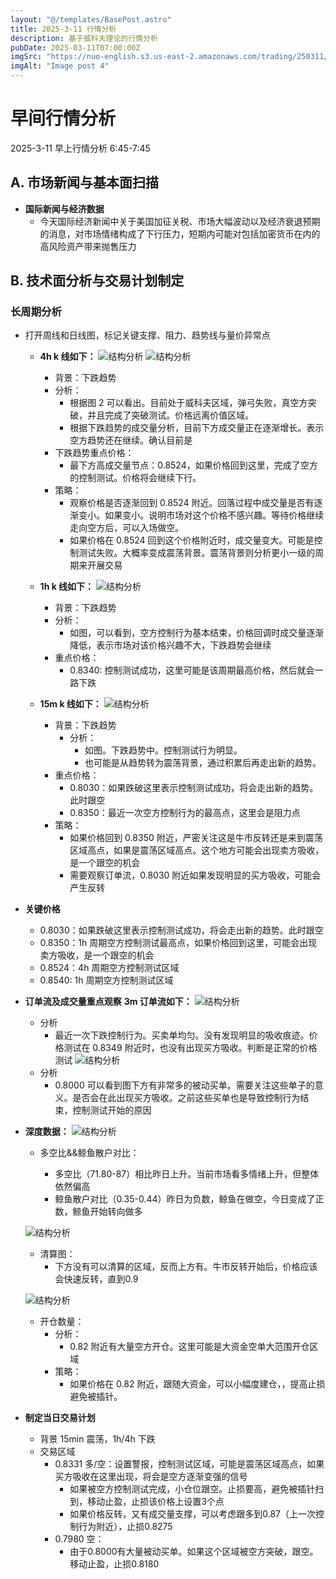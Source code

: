 ```yaml
---
layout: "@/templates/BasePost.astro"
title: 2025-3-11 行情分析
description: 基于威科夫理论的行情分析
pubDate: 2025-03-11T07:00:00Z
imgSrc: "https://nuo-english.s3.us-east-2.amazonaws.com/trading/250311/tradingview15m.jpg"
imgAlt: "Image post 4"
---
```


# 早间行情分析

2025-3-11 早上行情分析 6:45-7:45

## A. 市场新闻与基本面扫描

- **国际新闻与经济数据**
  - 今天国际经济新闻中关于美国加征关税、市场大幅波动以及经济衰退预期的消息，对市场情绪构成了下行压力，短期内可能对包括加密货币在内的高风险资产带来抛售压力

## B. 技术面分析与交易计划制定

### 长周期分析

- 打开周线和日线图，标记关键支撑、阻力、趋势线与量价异常点

  - **4h k 线如下：**
    ![结构分析](https://nuo-english.s3.us-east-2.amazonaws.com/trading/250311/tradingview4h.jpg)
    ![结构分析](https://nuo-english.s3.us-east-2.amazonaws.com/trading/250311/tradingview4h-2.jpg)

    - 背景：下跌趋势
    - 分析：
      - 根据图 2 可以看出。目前处于威科夫区域，弹弓失败，真空方突破，并且完成了突破测试。价格远离价值区域。
      - 根据下跌趋势的成交量分析，目前下方成交量正在逐渐增长。表示空方趋势还在继续。确认目前是
    - 下跌趋势重点价格：
      - 最下方高成交量节点：0.8524，如果价格回到这里，完成了空方的控制测试。价格将会继续下行。
    - 策略：
      - 观察价格是否逐渐回到 0.8524 附近。回落过程中成交量是否有逐渐变小。如果变小。说明市场对这个价格不感兴趣。等待价格继续走向空方后，可以入场做空。
      - 如果价格在 0.8524 回到这个价格附近时，成交量变大。可能是控制测试失败。大概率变成震荡背景。震荡背景则分析更小一级的周期来开展交易

  - **1h k 线如下：**
    ![结构分析](https://nuo-english.s3.us-east-2.amazonaws.com/trading/250311/tradingview1h.jpg)

    - 背景：下跌趋势
    - 分析：
      - 如图，可以看到，空方控制行为基本结束，价格回调时成交量逐渐降低，表示市场对该价格兴趣不大，下跌趋势会继续
    - 重点价格：
      - 0.8340: 控制测试成功，这里可能是该周期最高价格，然后就会一路下跌

  - **15m k 线如下：**
    ![结构分析](https://nuo-english.s3.us-east-2.amazonaws.com/trading/250311/tradingview15m.jpg)
    - 背景：下跌趋势
      - 分析：
        - 如图。下跌趋势中。控制测试行为明显。
        - 也可能是从趋势转为震荡背景，通过积累后再走出新的趋势。
    - 重点价格：
      - 0.8030：如果跌破这里表示控制测试成功，将会走出新的趋势。此时跟空
      - 0.8350：最近一次空方控制行为的最高点，这里会是阻力点
    - 策略：
      - 如果价格回到 0.8350 附近，严密关注这是牛市反转还是来到震荡区域高点，如果是震荡区域高点。这个地方可能会出现卖方吸收，是一个跟空的机会
      - 需要观察订单流，0.8030 附近如果发现明显的买方吸收，可能会产生反转

- **关键价格**
  - 0.8030：如果跌破这里表示控制测试成功，将会走出新的趋势。此时跟空
  - 0.8350：1h 周期空方控制测试最高点，如果价格回到这里，可能会出现卖方吸收，是一个跟空的机会
  - 0.8524：4h 周期空方控制测试区域
  - 0.8540: 1h 周期空方控制测试区域
- **订单流及成交量重点观察**
  **3m 订单流如下：**
  ![结构分析](https://nuo-english.s3.us-east-2.amazonaws.com/trading/250311/tradinglite3m.jpg)
  - 分析
    - 最近一次下跌控制行为。买卖单均匀。没有发现明显的吸收痕迹。价格测试在 0.8349 附近时，也没有出现买方吸收。判断是正常的价格测试
  ![结构分析](https://nuo-english.s3.us-east-2.amazonaws.com/trading/250311/tradinglite3m-2.jpg)
  - 分析
    - 0.8000 可以看到图下方有非常多的被动买单。需要关注这些单子的意义。是否会在此出现买方吸收。之前这些买单也是导致控制行为结束，控制测试开始的原因
- **深度数据：**
  ![结构分析](https://nuo-english.s3.us-east-2.amazonaws.com/trading/250311/hyblock-gawr.jpg)

  - 多空比&&鲸鱼散户对比：

    - 多空比（71.80-87）相比昨日上升。当前市场看多情绪上升，但整体依然偏高
    - 鲸鱼散户对比（0.35-0.44）昨日为负数，鲸鱼在做空，今日变成了正数，鲸鱼开始转向做多

  ![结构分析](https://nuo-english.s3.us-east-2.amazonaws.com/trading/250311/hyblock.jpg)

  - 清算图：
    - 下方没有可以清算的区域，反而上方有。牛市反转开始后，价格应该会快速反转，直到0.9
  
  ![结构分析](https://nuo-english.s3.us-east-2.amazonaws.com/trading/250311/hyblock-oi.jpg)
  - 开仓数量：
    - 分析：
      - 0.82 附近有大量空方开仓。这里可能是大资金空单大范围开仓区域
    - 策略：
      - 如果价格在 0.82 附近，跟随大资金，可以小幅度建仓，，提高止损避免被插针。

- **制定当日交易计划**
  - 背景
    15min 震荡，1h/4h 下跌
  - 交易区域
    - 0.8331 多/空：设置警报，控制测试区域，可能是震荡区域高点，如果买方吸收在这里出现，将会是空方逐渐变强的信号
      - 如果被空方控制测试完成，小仓位跟空。止损要高，避免被插针扫到，移动止盈，止损该价格上设置3个点
      - 如果价格反转，又有成交量支撑，可以考虑跟多到0.87（上一次控制行为附近），止损0.8275
    - 0.7980 空：
      - 由于0.8000有大量被动买单。如果这个区域被空方突破，跟空。移动止盈，止损0.8180